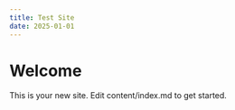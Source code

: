 ```yaml
---
title: Test Site
date: 2025-01-01
---
```


# Welcome

This is your new site. Edit content/index.md to get started.

